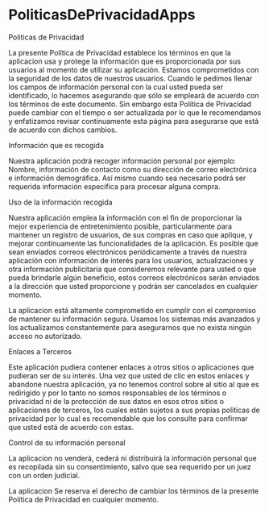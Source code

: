 # PoliticasDePrivacidadApps
Politicas de Privacidad

La presente Política de Privacidad establece los términos en que la aplicacion usa y protege la información que es proporcionada por sus usuarios al momento de utilizar su aplicación. Estamos comprometidos con la seguridad de los datos de nuestros usuarios. Cuando le pedimos llenar los campos de información personal con la cual usted pueda ser identificado, lo hacemos asegurando que sólo se empleará de acuerdo con los términos de este documento. Sin embargo esta Política de Privacidad puede cambiar con el tiempo o ser actualizada por lo que le recomendamos y enfatizamos revisar continuamente esta página para asegurarse que está de acuerdo con dichos cambios.

Información que es recogida

Nuestra aplicación podrá recoger información personal por ejemplo: Nombre, información de contacto como su dirección de correo electrónica e información demográfica. Así mismo cuando sea necesario podrá ser requerida información específica para procesar alguna compra.

Uso de la información recogida

Nuestra aplicación emplea la información con el fin de proporcionar la mejor experiencia de entretenimiento posible, particularmente para mantener un registro de usuarios, de sus compras en caso que aplique, y mejorar continuamente las funcionalidades de la aplicación. Es posible que sean enviados correos electrónicos periódicamente a través de nuestra aplicación con información de interés para los usuarios, actualizaciones y otra información publicitaria que consideremos relevante para usted o que pueda brindarle algún beneficio, estos correos electrónicos serán enviados a la dirección que usted proporcione y podrán ser cancelados en cualquier momento.

La aplicacion está altamente comprometido en cumplir con el compromiso de mantener su información segura. Usamos los sistemas más avanzados y los actualizamos constantemente para asegurarnos que no exista ningún acceso no autorizado.

Enlaces a Terceros

Este aplicación pudiera contener enlaces a otros sitios o aplicaciones que pudieran ser de su interés. Una vez que usted de clic en estos enlaces y abandone nuestra aplicación, ya no tenemos control sobre al sitio al que es redirigido y por lo tanto no somos responsables de los términos o privacidad ni de la protección de sus datos en esos otros sitios o aplicaciones de terceros, los cuales están sujetos a sus propias políticas de privacidad por lo cual es recomendable que los consulte para confirmar que usted está de acuerdo con estas.

Control de su información personal

La aplicacion no venderá, cederá ni distribuirá la información personal que es recopilada sin su consentimiento, salvo que sea requerido por un juez con un orden judicial.

La aplicacion Se reserva el derecho de cambiar los términos de la presente Política de Privacidad en cualquier momento.
